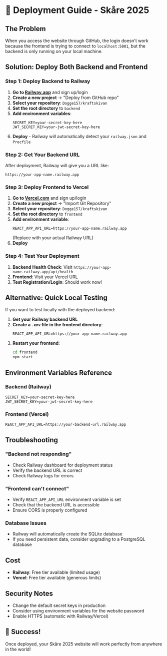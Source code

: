 # 🚀 Deployment Guide - Skåre 2025

## The Problem
When you access the website through GitHub, the login doesn't work because the frontend is trying to connect to `localhost:5001`, but the backend is only running on your local machine.

## Solution: Deploy Both Backend and Frontend

### Step 1: Deploy Backend to Railway

1. **Go to [Railway.app](https://railway.app)** and sign up/login
2. **Create a new project** → "Deploy from GitHub repo"
3. **Select your repository**: `Dogge157/kraftskivan`
4. **Set the root directory** to `backend`
5. **Add environment variables**:
   ```
   SECRET_KEY=your-secret-key-here
   JWT_SECRET_KEY=your-jwt-secret-key-here
   ```
6. **Deploy** - Railway will automatically detect your `railway.json` and `Procfile`

### Step 2: Get Your Backend URL

After deployment, Railway will give you a URL like:
```
https://your-app-name.railway.app
```

### Step 3: Deploy Frontend to Vercel

1. **Go to [Vercel.com](https://vercel.com)** and sign up/login
2. **Create a new project** → "Import Git Repository"
3. **Select your repository**: `Dogge157/kraftskivan`
4. **Set the root directory** to `frontend`
5. **Add environment variable**:
   ```
   REACT_APP_API_URL=https://your-app-name.railway.app
   ```
   (Replace with your actual Railway URL)
6. **Deploy**

### Step 4: Test Your Deployment

1. **Backend Health Check**: Visit `https://your-app-name.railway.app/api/health`
2. **Frontend**: Visit your Vercel URL
3. **Test Registration/Login**: Should work now!

## Alternative: Quick Local Testing

If you want to test locally with the deployed backend:

1. **Get your Railway backend URL**
2. **Create a `.env` file in the frontend directory**:
   ```
   REACT_APP_API_URL=https://your-app-name.railway.app
   ```
3. **Restart your frontend**:
   ```bash
   cd frontend
   npm start
   ```

## Environment Variables Reference

### Backend (Railway)
```
SECRET_KEY=your-secret-key-here
JWT_SECRET_KEY=your-jwt-secret-key-here
```

### Frontend (Vercel)
```
REACT_APP_API_URL=https://your-backend-url.railway.app
```

## Troubleshooting

### "Backend not responding"
- Check Railway dashboard for deployment status
- Verify the backend URL is correct
- Check Railway logs for errors

### "Frontend can't connect"
- Verify `REACT_APP_API_URL` environment variable is set
- Check that the backend URL is accessible
- Ensure CORS is properly configured

### Database Issues
- Railway will automatically create the SQLite database
- If you need persistent data, consider upgrading to a PostgreSQL database

## Cost
- **Railway**: Free tier available (limited usage)
- **Vercel**: Free tier available (generous limits)

## Security Notes
- Change the default secret keys in production
- Consider using environment variables for the website password
- Enable HTTPS (automatic with Railway/Vercel)

## 🎉 Success!
Once deployed, your Skåre 2025 website will work perfectly from anywhere in the world!
